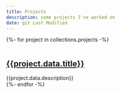 ```yaml
---
title: Projects
description: some projects I've worked on
date: git Last Modified
---
```


{%- for project in collections.projects -%}

<div class="project-card">
    <a href="{{project.url}}"><img class="sigil {{project.data.icon | default("blur-radial")}}"/></a>
    <a href="{{project.url}}"><h2>{{project.data.title}}</h2></a>
    <div class="description">{{project.data.description}}
    </div>
</div>
{%- endfor -%}

